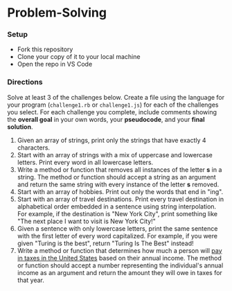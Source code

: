 # Problem-Solving

### Setup
- Fork this repository
- Clone your copy of it to your local machine
- Open the repo in VS Code

### Directions
Solve at least 3 of the challenges below. Create a file using the language for your program (`challenge1.rb` or `challenge1.js`) for each of the challenges you select. For each challenge you complete, include comments showing the **overall goal** in your own words, your **pseudocode**, and your **final solution**. 

1. Given an array of strings, print only the strings that have exactly 4 characters.
1. Start with an array of strings with a mix of uppercase and lowercase letters. Print every word in all lowercase letters.
1. Write a method or function that removes all instances of the letter <strong>s</strong> in a string. The method or function should accept a string as an argument and return the same string with every instance of the letter <strong>s</strong> removed.
1. Start with an array of hobbies. Print out only the words that end in "ing".
1. Start with an array of travel destinations. Print every travel destination in alphabetical order embedded in a sentence using string interpolation. For example, if the destination is "New York City", print something like "The next place I want to visit is New York City!" 
1. Given a sentence with only lowercase letters, print the same sentence with the first letter of every word capitalized. For example, if you were given "Turing is the best", return "Turing Is The Best" instead!
1. Write a method or function that determines how much a person will [pay in taxes in the United States](https://www.irs.gov/newsroom/irs-provides-tax-inflation-adjustments-for-tax-year-2022) based on their annual income. The method or function should accept a number representing the individual's annual income as an argument and return the amount they will owe in taxes for that year.
